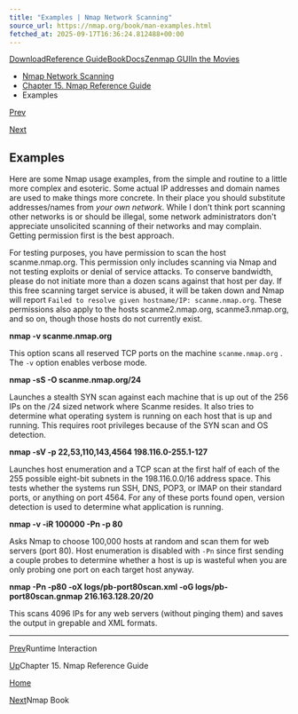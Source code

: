 ```yaml
---
title: "Examples | Nmap Network Scanning"
source_url: https://nmap.org/book/man-examples.html
fetched_at: 2025-09-17T16:36:24.812488+00:00
---
```


[Download](https://nmap.org/download.html)[Reference Guide](https://nmap.org/book/man.html)[Book](https://nmap.org/book/)[Docs](https://nmap.org/docs.html)[Zenmap GUI](https://nmap.org/zenmap/)[In the Movies](https://nmap.org/movies/)

* [Nmap Network Scanning](https://nmap.org/book/toc.html)
* [Chapter 15. Nmap Reference Guide](https://nmap.org/book/man.html)
* Examples

[Prev](https://nmap.org/book/man-runtime-interaction.html)

[Next](https://nmap.org/book/man-book.html)

Examples
----------

Here are some Nmap usage examples, from the simple and routine to a little more complex and esoteric. Some actual IP addresses and domain names are used to make things more concrete. In their place you should substitute addresses/names from *your own network*. While I don't think port scanning other networks is or should be illegal, some network administrators don't appreciate unsolicited scanning of their networks and may complain. Getting permission first is the best approach.

For testing purposes, you have permission to scan the host scanme.nmap.org.[]() This permission only includes scanning via Nmap and not testing exploits or denial of service attacks. To conserve bandwidth, please do not initiate more than a dozen scans against that host per day. If this free scanning target service is abused, it will be taken down and Nmap will report `Failed to resolve given hostname/IP: scanme.nmap.org`. These permissions also apply to the hosts scanme2.nmap.org, scanme3.nmap.org, and so on, though those hosts do not currently exist.

**nmap -v scanme.nmap.org** []()

This option scans all reserved TCP ports on the machine `scanme.nmap.org` . The `-v` option enables verbose mode.

**nmap -sS -O scanme.nmap.org/24** []() []()

Launches a stealth SYN scan against each machine that is up out of the 256 IPs on the /24 sized network where Scanme resides. It also tries to determine what operating system is running on each host that is up and running. This requires root privileges because of the SYN scan and OS detection.

**nmap -sV -p 22,53,110,143,4564 198.116.0-255.1-127** []()

Launches host enumeration and a TCP scan at the first half of each of the 255 possible eight-bit subnets in the 198.116.0.0/16 address space. This tests whether the systems run SSH, DNS, POP3, or IMAP on their standard ports, or anything on port 4564. For any of these ports found open, version detection is used to determine what application is running.

**nmap -v -iR 100000 -Pn -p 80** []() []()

Asks Nmap to choose 100,000 hosts at random and scan them for web servers (port 80). Host enumeration is disabled with `-Pn` since first sending a couple probes to determine whether a host is up is wasteful when you are only probing one port on each target host anyway.

**nmap -Pn -p80 -oX logs/pb-port80scan.xml -oG logs/pb-port80scan.gnmap 216.163.128.20/20** []() []()

This scans 4096 IPs for any web servers (without pinging them) and saves the output in grepable and XML formats.

---

[Prev](https://nmap.org/book/man-runtime-interaction.html)Runtime Interaction

[Up](https://nmap.org/book/man.html)Chapter 15. Nmap Reference Guide

[Home](https://nmap.org/book/toc.html)

[Next](https://nmap.org/book/man-book.html)Nmap Book